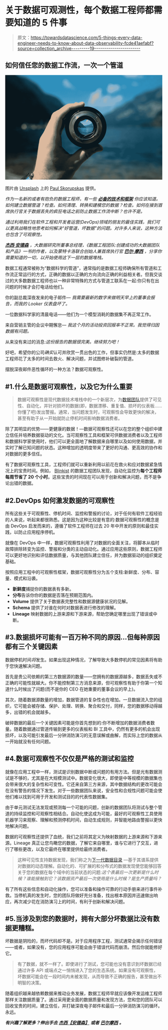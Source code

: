 # 关于数据可观测性，每个数据工程师都需要知道的 5 件事

> 原文：<https://towardsdatascience.com/5-things-every-data-engineer-needs-to-know-about-data-observability-fcde41aefabf?source=collection_archive---------19----------------------->

## 如何信任您的数据工作流，一次一个管道

![](img/094a2150d555e67f540b5a3eeb738d3d.png)

图片由 [Unsplash](http://www.unsplash.com) 上的 [Paul Skorupskas](https://unsplash.com/photos/7KLa-xLbSXA) 提供。

*作为一名新的或者有抱负的数据工程师，有一些* [***必备的技术和框架***](https://www.jesse-anderson.com/2020/12/data-engineering-technology-tree/) *你应该知道。如何建立数据管道？检查。如何清理、转换和建模您的数据？检查。如何在接到首席执行官关于数据丢失的疯狂电话之前防止数据工作流中断？也许不是。*

*通过利用我们在软件工程和开发者运营(DevOps)领域的朋友的最佳实践，我们可以更具战略性地思考如何解决“好管道，坏数据”的问题。对许多人来说，这种方法也包含了可观察性。*

[***杰西·安德森***](https://www.bigdatainstitute.io/about-us/executive-leadership/) *，大数据研究所董事总经理，《数据工程团队:创建成功的大数据团队和产品》一书的作者，以及蒙特卡洛联合创始人兼首席执行官* [***巴尔·摩西***](https://www.linkedin.com/in/barrmoses/) *，分享你需要知道的一切，以开始使用这下一层的数据堆栈。*

数据工程通常被称为“数据科学的管道”，通常指的是数据工程师确保所有管道和工作流正常运行的方式，正确的数据以正确的方向流向正确的利益相关者。但我交谈过的大多数数据工程师也以一种非常特殊的方式与管道工联系在一起:你只有在出问题的时候才会打电话给他们。

你的副总裁深夜发来的电子邮件— *我需要最新的数字来做明天早上的董事会报告，而我的 Looker 仪表盘坏了。*

一位数据科学家的清晨电话——他们为一个模型消耗的数据集不再正常工作。

来自营销主管的会议中期懈怠— *我这个月的活动投资回报率不正常。我觉得归因数据有问题。*

从来没有来过的消息:*这份报告的数据很完美。继续努力吧！*

好吧，希望你的公司*确实*认可并欣赏一贯出色的工作，但事实仍然是:太多的数据工程师花了太多的时间去救火、解决问题，并试图修补破裂的管道。

摆脱深夜邮件恶性循环的一种方法？数据可观察性。

## #1.什么是数据可观察性，以及它为什么重要

> 数据可观察性是现代数据技术堆栈中的一个新层次，为[数据团队](https://www.jesse-anderson.com/2021/02/its-time-to-change-how-we-manage-data-teams/)提供了可见性、自动化，并针对损坏的数据(即，数据漂移、重复值、损坏的仪表板……你懂了吧)发出警报。通常，当问题发生时，可观察性会导致更快的解决，甚至有助于从一开始就防止停机时间影响数据消费者。

除了其明显的优势——更健康的数据！—数据可观察性还可以在您的整个组织中建立信任并培养数据驱动的文化。当可观察性工具和框架可供数据消费者以及工程师和数据科学家使用时，他们可以更全面地了解数据来自哪里以及如何使用数据，并实时了解已知问题的状态。这种增加的透明度带来了更好的沟通、更高效的协作和对数据的更多信任。

有了数据可观察性工具，工程师们就可以重新利用以前花在救火和应对数据紧急情况上的宝贵时间。例如， [Blinkist](/data-observability-how-to-increase-trust-in-data-at-scale-105aa928eabe?source=friends_link&sk=2ee647677bc8133f2c2d11449d3d751e) 的数据工程团队发现，自动化监控为**每个工程师每周节省了 20 个小时**。这些宝贵的时间现在可以用于创新和解决问题，而不是争论出错的数据。

## #2.DevOps 如何激发数据的可观察性

所有这些关于可观察性、停机时间、监控和警报的讨论，对于任何有软件工程经验的人来说，听起来都很熟悉。这是因为这种比较是有意的:数据可观察性的概念是由 DevOps 启发而来的，遵循了软件工程师在过去 20 年中开发的原则和最佳实践，以防止应用程序停机。

就像在 DevOps 中一样，数据可观察性利用了对数据的全面关注，将脚本从临时故障排除转变为监控、警报和分类的主动自动化。通过应用这些原则，数据工程师可以更好地识别和评估数据质量，与其他团队建立信任，并为数据驱动的组织奠定基础。

按照应用工程中的可观察性框架，数据可观察性分为五个支柱:新鲜度、分布、容量、模式和沿袭。

*   **新鲜度**捕捉你的数据表有多新。
*   **分布**告诉你你的数据是否落在预期范围内。
*   **Volume** 提供了关于数据表完整性和数据源健康状况的见解。
*   **Schema** 提供了对谁在何时对数据表进行修改的理解。
*   **Lineage** 映射数据的上游来源和下游来源，帮助您确定哪里出现了错误或中断。

## #3.数据损坏可能有一百万种不同的原因…但每种原因都有三个关键因素

数据停机时间*将*发生。如果出现这种情况，了解导致大多数停机的常见因素将有助于您快速解决问题。

首先是贵公司依赖的第三方数据源的数量——您拥有的数据源越多，数据丢失或不正确的可能性就越大。你不能控制第三方消息来源，但可观察性有助于你第一个知道什么时候出了问题(而不是你的 CEO 在她重要的董事会议的早上)。

其次，随着数据源数量的增加，数据管道的复杂性也在增加。一旦数据流入您的组织，它可能会被存储、保护、处理、转换、聚合和交付，同样，您的数据移动得越多，出错的机会就越多。

破碎数据的最后一个关键因素可能是你首先想到的:你不断增加的数据消费者数量。随着数据通过管道传输到更多的仪表板和 BI 工具中，仍然有更多的机会出现损坏，以及可能引发最后一分钟消防演习的无意误解或曲解，而实际上您的数据从一开始就没有任何问题。

## #4.数据可观察性不仅仅是严格的测试和监控

就像在应用工程中一样，测试是识别数据中断或问题的有用方法。但是光有数据测试是不够的，尤其是在大规模测试中。数据变化很大，即使是中等规模的数据集也会带来很大的复杂性和可变性。它还来自第三方来源，其中数据结构的更改可能会在没有警告的情况下发生。对于一些数据团队来说，安全性和合规性问题可能会使他们难以找到可用于开发和测试目的的代表性数据集。

由于单元测试无法发现或预测每一个可能的问题，创新的数据团队将测试与整个管道的持续监控和可观察性相结合。自动化使这成为可能，最好的可观察性工具使用机器学习来观察、理解和预测停机时间，自动生成规则，并智能地路由警报以更快地解决问题。

数据的可观察性还提供了血统，我们之前将其定义为映射数据的上游来源和下游来源。Lineage 真正让您鸟瞰您的数据，了解它来自哪里，谁与它进行了交互，进行了哪些更改，以及它最终在哪里提供给最终消费者。

> 这种可见性支持数据发现，我们称之为[下一代数据目录](https://www.montecarlodata.com/data-catalogs-are-dead-long-live-data-discovery/) —基于其谱系提供对数据的动态理解。自动化的、可扩展的和分布式的数据发现使您能够回答关于您的数据在每个域中的当前状态的问题:*这个表最后一次更新是什么时候？谁能接触到它？该数据资产最后一次使用是什么时候？是生产质量吗？*

有了所有这些信息和自动化操作，您可以准备和操作可靠的行动手册来进行事件补救。当停机真的发生时，您的团队将做好充分准备，找出根本原因并迅速做出响应，再次减少花在消防演习上的时间，有利于创新和解决问题。

## #5.当涉及到您的数据时，拥有大部分坏数据比没有数据更糟糕。

坏数据是阴险的，而坏代码却不是。对于应用程序工程，测试通常会揭示任何错误——或者，如果没有，您的应用程序可能会由于错误代码而崩溃。然后你就能修好它。

> 有了数据，就不一样了。即使进行了测试，您可能也没有意识到坏数据已经通过许多 API 或端点之一悄悄进入了您的生态系统。如果没有可观察性，坏数据可能会在一段时间内未被发现，从而导致不正确的报告，甚至做出不明智的决策。

随着组织越来越依赖数据来推动业务发展，数据工程师早就应该像开发运维工程师那样关注数据质量了。通过采用更全面的数据质量和发现方法，您和您的团队可以回收宝贵的时间，建立信任，并打破深夜电子邮件和最后一分钟消防演习的循环。永远。

***有兴趣了解更多？伸出手去*** [***杰西【安德森】***](https://www.linkedin.com/in/jessetanderson/) ***或者*** [***巴尔摩西***](https://www.linkedin.com/in/barrmoses/) ***。***
